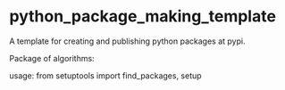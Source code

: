 # python_package_making_template
A template for creating and publishing python packages at pypi.

Package of algorithms:

usage:
from setuptools import find_packages, setup
